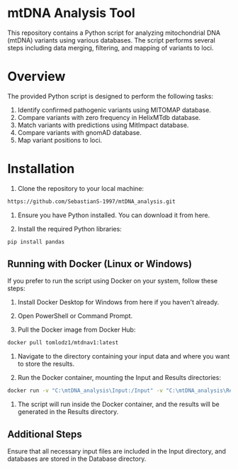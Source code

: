 # mtDNA Analysis Tool

This repository contains a Python script for analyzing mitochondrial DNA (mtDNA) variants using various databases. The script performs several steps including data merging, filtering, and mapping of variants to loci.

# Overview

The provided Python script is designed to perform the following tasks:

1. Identify confirmed pathogenic variants using MITOMAP database.
2. Compare variants with zero frequency in HelixMTdb database.
3. Match variants with predictions using MitImpact database.
4. Compare variants with gnomAD database.
5. Map variant positions to loci.

# Installation

1. Clone the repository to your local machine:

```bash
https://github.com/SebastianS-1997/mtDNA_analysis.git
```
1. Ensure you have Python installed. You can download it from here.

2. Install the required Python libraries:

```bash
pip install pandas
```

## Running with Docker (Linux or Windows)

If you prefer to run the script using Docker on your system, follow these steps:

1. Install Docker Desktop for Windows from here if you haven't already.

2. Open PowerShell or Command Prompt.

3. Pull the Docker image from Docker Hub:
   
```bash
docker pull tomlodz1/mtdnav1:latest
```

1. Navigate to the directory containing your input data and where you want to store the results. 

2. Run the Docker container, mounting the Input and Results directories:
   
```bash
docker run -v "C:\mtDNA_analysis\Input:/Input" -v "C:\mtDNA_analysis\Results:/Results" tomlodz1/mtdnav1:latest
```

1. The script will run inside the Docker container, and the results will be generated in the Results directory.

## Additional Steps
Ensure that all necessary input files are included in the Input directory, and databases are stored in the Database directory.
